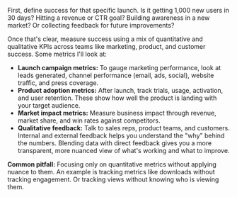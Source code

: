 First, define success for that specific launch. Is it getting 1,000 new users in 30 days? Hitting a revenue or CTR goal? Building awareness in a new market? Or collecting feedback for future improvements?

Once that's clear, measure success using a mix of quantitative and qualitative KPIs across teams like marketing, product, and customer success. Some metrics I'll look at:

- **Launch campaign metrics:** To gauge marketing performance, look at leads generated, channel performance (email, ads, social), website traffic, and press coverage.
- **Product adoption metrics:** After launch, track trials, usage, activation, and user retention. These show how well the product is landing with your target audience.
- **Market impact metrics:** Measure business impact through revenue, market share, and win rates against competitors.
- **Qualitative feedback:** Talk to sales reps, product teams, and customers. Internal and external feedback helps you understand the "why" behind the numbers. Blending data with direct feedback gives you a more transparent, more nuanced view of what's working and what to improve.

**Common pitfall:** Focusing only on quantitative metrics without applying nuance to them. An example is tracking metrics like downloads without tracking engagement. Or tracking views without knowing who is viewing them. 